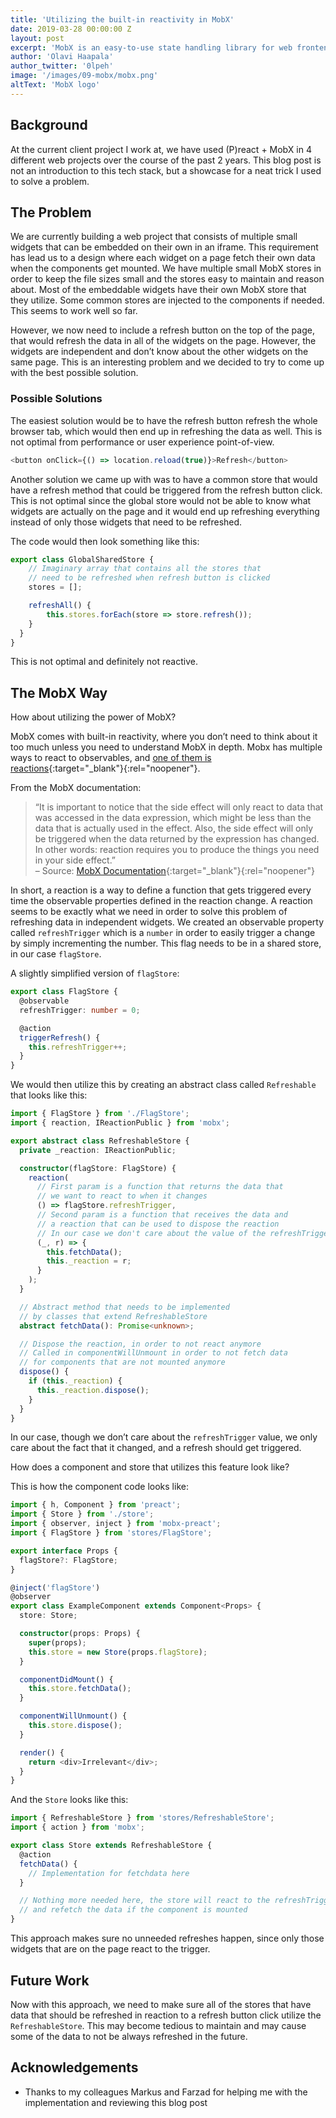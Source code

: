 ```yaml
---
title: 'Utilizing the built-in reactivity in MobX'
date: 2019-03-28 00:00:00 Z
layout: post
excerpt: 'MobX is an easy-to-use state handling library for web frontend projects, but it also ccomes with powerful features built-in. This blog post show cases using reactions.'
author: 'Olavi Haapala'
author_twitter: '0lpeh'
image: '/images/09-mobx/mobx.png'
altText: 'MobX logo'
---
```


## Background

At the current client project I work at, we have used (P)react + MobX in 4 different web projects over the course of the past 2 years. This blog post is not an introduction to this tech stack, but a showcase for a neat trick I used to solve a problem.

## The Problem

We are currently building a web project that consists of multiple small widgets that can be embedded on their own in an iframe. This requirement has lead us to a design where each widget on a page fetch their own data when the components get mounted. We have multiple small MobX stores in order to keep the file sizes small and the stores easy to maintain and reason about. Most of the embeddable widgets have their own MobX store that they utilize. Some common stores are injected to the components if needed. This seems to work well so far.

However, we now need to include a refresh button on the top of the page, that would refresh the data in all of the widgets on the page. However, the widgets are independent and don’t know about the other widgets on the same page. This is an interesting problem and we decided to try to come up with the best possible solution.

### Possible Solutions

The easiest solution would be to have the refresh button refresh the whole browser tab, which would then end up in refreshing the data as well. This is not optimal from performance or user experience point-of-view.

```ts
<button onClick={() => location.reload(true)}>Refresh</button>
```

Another solution we came up with was to have a common store that would have a refresh method that could be triggered from the refresh button click. This is not optimal since the global store would not be able to know what widgets are actually on the page and it would end up refreshing everything instead of only those widgets that need to be refreshed.

The code would then look something like this:

```ts
export class GlobalSharedStore {
    // Imaginary array that contains all the stores that
    // need to be refreshed when refresh button is clicked
    stores = [];

    refreshAll() {
        this.stores.forEach(store => store.refresh());
    }
  }
}
```

This is not optimal and definitely not reactive.

## The MobX Way

How about utilizing the power of MobX?

MobX comes with built-in reactivity, where you don’t need to think about it too much unless you need to understand MobX in depth. Mobx has multiple ways to react to observables, and [one of them is reactions](https://mobx.js.org/refguide/reaction.html){:target="\_blank"}{:rel="noopener"}.

From the MobX documentation:

> “It is important to notice that the side effect will only react to data that was accessed in the data expression, which might be less than the data that is actually used in the effect. Also, the side effect will only be triggered when the data returned by the expression has changed. In other words: reaction requires you to produce the things you need in your side effect.” <br/>
> – Source: [MobX Documentation](https://mobx.js.org/refguide/reaction.html){:target="\_blank"}{:rel="noopener"}

In short, a reaction is a way to define a function that gets triggered every time the observable properties defined in the reaction change. A reaction seems to be exactly what we need in order to solve this problem of refreshing data in independent widgets. We created an observable property called `refreshTrigger` which is a `number` in order to easily trigger a change by simply incrementing the number. This flag needs to be in a shared store, in our case `flagStore`.

A slightly simplified version of `flagStore`:

```ts
export class FlagStore {
  @observable
  refreshTrigger: number = 0;

  @action
  triggerRefresh() {
    this.refreshTrigger++;
  }
}
```

We would then utilize this by creating an abstract class called `Refreshable` that looks like this:

```ts
import { FlagStore } from './FlagStore';
import { reaction, IReactionPublic } from 'mobx';

export abstract class RefreshableStore {
  private _reaction: IReactionPublic;

  constructor(flagStore: FlagStore) {
    reaction(
      // First param is a function that returns the data that
      // we want to react to when it changes
      () => flagStore.refreshTrigger,
      // Second param is a function that receives the data and
      // a reaction that can be used to dispose the reaction
      // In our case we don't care about the value of the refreshTrigger
      (_, r) => {
        this.fetchData();
        this._reaction = r;
      }
    );
  }

  // Abstract method that needs to be implemented
  // by classes that extend RefreshableStore
  abstract fetchData(): Promise<unknown>;

  // Dispose the reaction, in order to not react anymore
  // Called in componentWillUnmount in order to not fetch data
  // for components that are not mounted anymore
  dispose() {
    if (this._reaction) {
      this._reaction.dispose();
    }
  }
}
```

In our case, though we don’t care about the `refreshTrigger` value, we only care about the fact that it changed, and a refresh should get triggered.

How does a component and store that utilizes this feature look like?

This is how the component code looks like:

```ts
import { h, Component } from 'preact';
import { Store } from './store';
import { observer, inject } from 'mobx-preact';
import { FlagStore } from 'stores/FlagStore';

export interface Props {
  flagStore?: FlagStore;
}

@inject('flagStore')
@observer
export class ExampleComponent extends Component<Props> {
  store: Store;

  constructor(props: Props) {
    super(props);
    this.store = new Store(props.flagStore);
  }

  componentDidMount() {
    this.store.fetchData();
  }

  componentWillUnmount() {
    this.store.dispose();
  }

  render() {
    return <div>Irrelevant</div>;
  }
}
```

And the `Store` looks like this:

```ts
import { RefreshableStore } from 'stores/RefreshableStore';
import { action } from 'mobx';

export class Store extends RefreshableStore {
  @action
  fetchData() {
    // Implementation for fetchdata here
  }

  // Nothing more needed here, the store will react to the refreshTrigger
  // and refetch the data if the component is mounted
}
```

This approach makes sure no unneeded refreshes happen, since only those widgets that are on the page react to the trigger.

## Future Work

Now with this approach, we need to make sure all of the stores that have data that should be refreshed in reaction to a refresh button click utilize the `RefreshableStore`.
This may become tedious to maintain and may cause some of the data to not be always refreshed in the future.

## Acknowledgements

- Thanks to my colleagues Markus and Farzad for helping me with the implementation and reviewing this blog post
